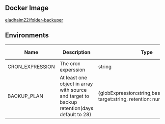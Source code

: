 ## Docker Image

[eladhaim22/folder-backuper](https://hub.docker.com/r/eladhaim22/folder-backuper)

## Environments

| Name            | Description                                                                                 | Type                                                                          | Required | Default value |
| --------------- | ------------------------------------------------------------------------------------------- | ----------------------------------------------------------------------------- | -------- | ------------- |
| CRON_EXPRESSION | The cron experssion                                                                         | string                                                                        | yes      |               |
| BACKUP_PLAN     | At least one object in array with source and target to backup retention(days default to 28) | {globExpression:string,baseSource:string, target:string, retention: number}[] | yes      |               |
